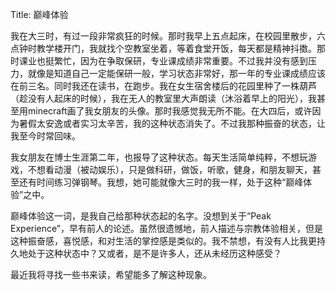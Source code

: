 Title: 巅峰体验

我在大三时，有过一段非常疯狂的时候。那时我早上五点起床，在校园里散步，六点钟时教学楼开门，我就找个空教室坐着，等着食堂开饭，每天都是精神抖擞。那时课业也挺繁忙，因为在争取保研，专业课成绩非常重要。不过我并没有感到压力，就像是知道自己一定能保研一般，学习状态非常好，那一年的专业课成绩应该在前三名。同时我还在读书，在跑步。我在女生宿舍楼后的花园里种了一株葫芦（趁没有人起床的时候），我在无人的教室里大声朗读（沐浴着早上的阳光），我甚至用minecraft画了我女朋友的头像。那时我感觉我无所不能。在大四后，或许因为暑假太安逸或者实习太辛苦，我的这种状态消失了。不过我那种振奋的状态，让我至今时常回味。

我女朋友在博士生涯第二年，也报导了这种状态。每天生活简单纯粹，不想玩游戏，不想看动漫（被动娱乐），只是做科研，做饭，听歌，健身，和朋友聊天，甚至还有时间练习弹钢琴。我想，她可能就像大三时的我一样，处于这种“巅峰体验”之中。

巅峰体验这一词，是我自己给那种状态起的名字。没想到关于“Peak Experience”，早有前人的论述。虽然很遗憾地，前人描述与宗教体验相关，但是这种振奋感，喜悦感，和对生活的掌控感是类似的。我不禁想，有没有人比我更持久地处于这种状态中？又或者，是不是许多人，还从未经历这种感受？

最近我将寻找一些书来读，希望能多了解这种现象。
